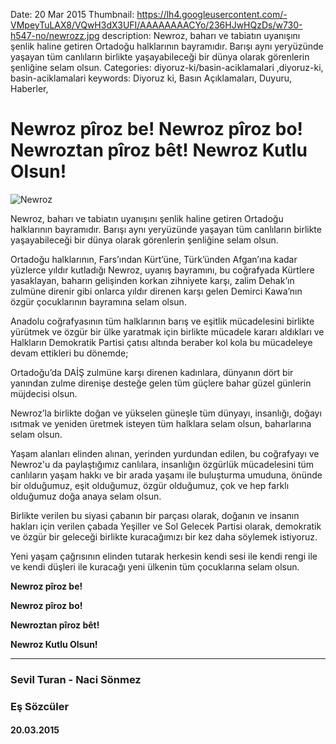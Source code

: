 Date: 20 Mar 2015
Thumbnail: https://lh4.googleusercontent.com/-VMpeyTuLAX8/VQwH3dX3UFI/AAAAAAAACYo/236HJwHQzDs/w730-h547-no/newrozz.jpg
description: Newroz, baharı ve tabiatın uyanışını şenlik haline getiren Ortadoğu halklarının bayramıdır. Barışı aynı yeryüzünde yaşayan tüm canlıların birlikte yaşayabileceği bir dünya olarak görenlerin şenliğine selam olsun.
Categories: diyoruz-ki/basin-aciklamalari ,diyoruz-ki, basin-aciklamalari
keywords: Diyoruz ki, Basın Açıklamaları, Duyuru, Haberler, 

# Newroz pîroz be! Newroz pîroz bo! Newroztan pîroz bêt! Newroz Kutlu Olsun!

![Newroz](https://lh4.googleusercontent.com/-VMpeyTuLAX8/VQwH3dX3UFI/AAAAAAAACYo/236HJwHQzDs/w730-h547-no/newrozz.jpg)

Newroz, baharı ve tabiatın uyanışını şenlik haline getiren Ortadoğu halklarının bayramıdır. Barışı aynı yeryüzünde yaşayan tüm canlıların birlikte yaşayabileceği bir dünya olarak görenlerin şenliğine selam olsun.

Ortadoğu halklarının, Fars’ından Kürt’üne, Türk’ünden Afgan’ına kadar yüzlerce yıldır kutladığı Newroz, uyanış bayramını, bu coğrafyada Kürtlere yasaklayan, baharın gelişinden korkan zihniyete karşı, zalim Dehak’ın zulmüne direnir gibi onlarca yıldır direnen karşı gelen Demirci Kawa’nın özgür çocuklarının bayramına selam olsun.

Anadolu coğrafyasının tüm halklarının barış ve eşitlik mücadelesini birlikte yürütmek ve özgür bir ülke yaratmak için birlikte mücadele kararı aldıkları ve Halkların Demokratik Partisi çatısı altında beraber kol kola bu mücadeleye devam ettikleri bu dönemde; 

Ortadoğu’da DAİŞ zulmüne karşı direnen kadınlara, dünyanın dört bir yanından zulme direnişe desteğe gelen tüm güçlere bahar güzel günlerin müjdecisi olsun.

Newroz’la birlikte doğan ve yükselen güneşle tüm dünyayı, insanlığı, doğayı ısıtmak ve yeniden üretmek isteyen tüm halklara selam olsun, baharlarına selam olsun.

Yaşam alanları elinden alınan, yerinden yurdundan edilen, bu coğrafyayı ve Newroz'u da paylaştığımız canlılara, insanlığın özgürlük mücadelesini tüm canlıların yaşam hakkı ve bir arada yaşamı ile buluşturma umuduna, önünde bir olduğumuz, eşit olduğumuz, özgür olduğumuz, çok ve hep farklı olduğumuz doğa anaya selam olsun.

Birlikte verilen bu siyasi çabanın bir parçası olarak, doğanın ve insanın hakları için verilen çabada Yeşiller ve Sol Gelecek Partisi olarak, demokratik ve özgür bir geleceği birlikte kuracağımızı bir kez daha söylemek istiyoruz.

Yeni yaşam çağrısının elinden tutarak herkesin kendi sesi ile kendi rengi ile ve kendi düşleri ile kuracağı yeni ülkenin tüm çocuklarına selam olsun.

**Newroz pîroz be!**

**Newroz pîroz bo!**

**Newroztan pîroz bêt!**

**Newroz Kutlu Olsun!**

---

### Sevil Turan - Naci Sönmez
### Eş Sözcüler

#### 20.03.2015
